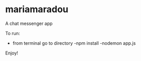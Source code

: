 # mariamaradou
A chat messenger app

To run:

- from terminal go to directory
-npm install
-nodemon app.js

Enjoy!
